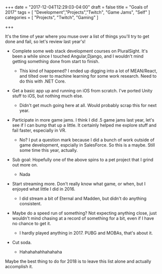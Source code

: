 +++
date = "2017-12-04T12:29:03-04:00"
draft = false
title = "Goals of 2017"
tags = [ "Development","Projects","Twitch", "Game Jams", "Self" ]
categories = [ "Projects", "Twitch", "Gaming" ]

+++

It's the time of year where you muse over a list of things you'll try to get done and fail, so let's review last year's!

- Complete some web stack development courses on PluralSight. It's been a while since I touched Angular,Django, and I wouldn't mind getting something done from start to finish.
    * This kind of happened? I ended up digging into a lot of MEAN/React, and tilted over to machine learning for some work research. Need to do this with .NET Core.

- Get a basic app up and running on iOS from scratch. I've ported Unity stuff to iOS, but nothing much else.
    - Didn't get much going here at all. Would probably scrap this for next year.

- Participate in more game jams. I think I did .5 game jams last year, let's see if I can bump that up a little. It certainly helped me explore stuff and fail faster, especially in VR.
    - No? I put a question mark because I did a bunch of work outside of game development, espcially in SalesForce. So this is a maybe. Still some time this year, actually.

- Sub goal: Hopefully one of the above spins to a pet project that I grind out more on.
    - Nada

- Start streaming more. Don't really know what game, or when, but I enjoyed what little I did in 2016.
    - I did stream a bit of Eternal and Madden, but didn't do anything consistent.

- Maybe do a speed run of something? Not expecting anything close, just wouldn't mind chasing at a record of something for a bit, even if I have no chance to get it.
    - I hardly played anything in 2017. PUBG and MOBAs, that's about it.

- Cut soda.
    - Hahahahahhahahaha

Maybe the best thing to do for 2018 is to leave this list alone and actually accomplish it.